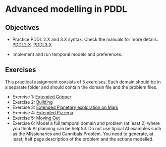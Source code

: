 
# Advanced modelling in PDDL

## Objectives

* Practice PDDL 2.X and 3.X syntax. Check the manuals for more details:
[PDDL2.X](https://www.aaai.org/Papers/JAIR/Vol20/JAIR-2002.pdf).
[PDDL3.X](http://www.cs.yale.edu/homes/dvm/papers/pddl-ipc5.pdf)

* Implement and run temporal models and preferences.

## Exercises 
This practical assignment consists of 5 exercises. Each domain should be in a separate folder and should contain the domain file and the problem files.
 -  Exercise 1: [Extended Gripper](ExtendedGripper.md)
 -  Exercise 2: [Building](Building.md)
 -  Exercise 3: [Extended Planetary exploration on Mars](ExtPlanetaryExploration.md) 
 -  Exercise 4: [Extended Pizzeria](ExtPizza.md)
 -  Exercise 5: [Moving Out](MovingOut.md)
 -  Exercise 6: Model a full temporal domain and problem (at least 2) where you think AI planning can be helpful. Do not use tipical AI examples such as the Missionaries and Cannibals Problem. You need to generate, at least, half page description of the problem and the actions modelled. 
